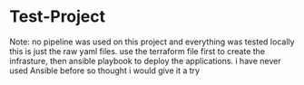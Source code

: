 # Test-Project

Note: no pipeline was used on this project and everything was tested locally this is just the raw yaml files.
use the terraform file first to create the infrasture, then ansible playbook to deploy the applications.
i have never used Ansible before so thought i would give it a try 
